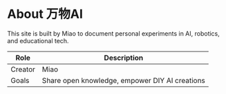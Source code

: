 # About 万物AI

This site is built by Miao to document personal experiments in AI, robotics, and educational tech.

| Role | Description |
|------|-------------|
| Creator | Miao |
| Goals | Share open knowledge, empower DIY AI creations |
